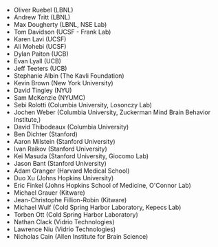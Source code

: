 <!-- PLEASE DO NOT EDIT THIS FILE: IT IS MAINTAINED BY THE ORGANIZERS BASED ON ACTUAL REGISTRATIONS -->

* Oliver Ruebel	(LBNL)
* Andrew Tritt	(LBNL)
* Max Dougherty	(LBNL, NSE Lab)
* Tom Davidson	(UCSF - Frank Lab)
* Karen Lavi	(UCSF)
* Ali Mohebi	(UCSF)
* Dylan Paiton	(UCB)
* Evan Lyall	(UCB)
* Jeff Teeters	(UCB)
* Stephanie Albin	(The Kavli Foundation)
* Kevin Brown	(New York University)
* David Tingley	(NYU)
* Sam McKenzie	(NYUMC)
* Sebi Rolotti	(Columbia University, Losonczy Lab)
* Jochen Weber	(Columbia University, Zuckerman Mind Brain Behavior Institute,)
* David Thibodeaux (Columbia University)
* Ben Dichter	(Stanford)
* Aaron Milstein	(Stanford University)
* Ivan Raikov	(Stanford University)
* Kei Masuda	(Stanford University, Giocomo Lab)
* Jason Bant	(Stanford University)
* Adam Granger (Harvard Medical School)
* Duo Xu	(Johns Hopkins University)
* Eric Finkel (Johns Hopkins School of Medicine, O'Connor Lab)
* Michael Grauer (Kitware)
* Jean-Christophe Fillion-Robin	(Kitware)
* Michael Wulf	(Cold Spring Harbor Laboratory, Kepecs Lab)
* Torben Ott	(Cold Spring Harbor Laboratory)
* Nathan Clack	(Vidrio Technologies)
* Lawrence Niu	(Vidrio Technologies)
* Nicholas Cain	(Allen Institute for Brain Science)
